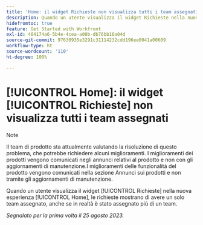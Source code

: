 ```yaml
---
title: 'Home: il widget Richieste non visualizza tutti i team assegnati'
description: Quando un utente visualizza il widget Richieste nella nuova esperienza Home, le richieste mostrano di avere un solo team assegnato, anche se in realtà è stato assegnato più di un team.
hidefromtoc: true
feature: Get Started with Workfront
exl-id: 464174a6-5b4e-4cea-a00b-db76bb16a04d
source-git-commit: 97630935e3291c31114232cdd196ee0041a00609
workflow-type: ht
source-wordcount: '110'
ht-degree: 100%

---
```


# [!UICONTROL Home]: il widget [!UICONTROL Richieste] non visualizza tutti i team assegnati

>[!NOTE]
>
>Il team di prodotto sta attualmente valutando la risoluzione di questo problema, che potrebbe richiedere alcuni miglioramenti. I miglioramenti dei prodotti vengono comunicati negli annunci relativi al prodotto e non con gli aggiornamenti di manutenzione.I miglioramenti delle funzionalità del prodotto vengono comunicati nella sezione Annunci sui prodotti e non tramite gli aggiornamenti di manutenzione.

Quando un utente visualizza il widget [!UICONTROL Richieste] nella nuova esperienza [!UICONTROL Home], le richieste mostrano di avere un solo team assegnato, anche se in realtà è stato assegnato più di un team.

_Segnalato per la prima volta il 25 agosto 2023._
